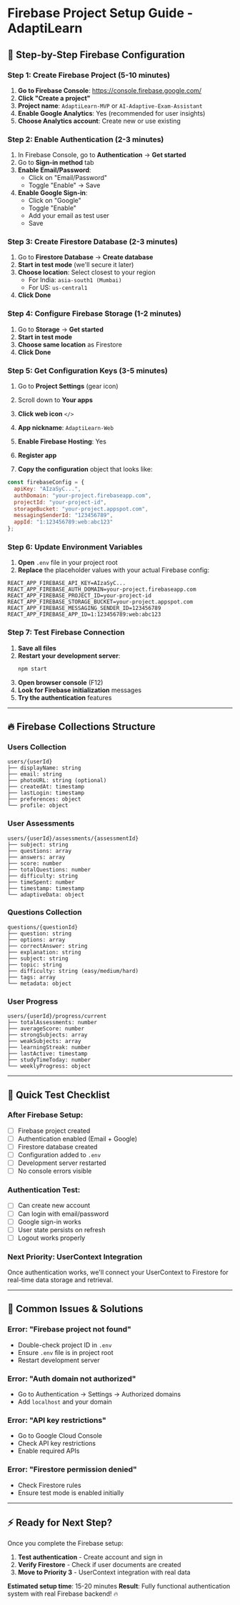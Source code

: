 # Firebase Project Setup Guide - AdaptiLearn

## 🚀 **Step-by-Step Firebase Configuration**

### **Step 1: Create Firebase Project (5-10 minutes)**

1. **Go to Firebase Console**: https://console.firebase.google.com/
2. **Click "Create a project"**
3. **Project name**: `AdaptiLearn-MVP` or `AI-Adaptive-Exam-Assistant`
4. **Enable Google Analytics**: Yes (recommended for user insights)
5. **Choose Analytics account**: Create new or use existing

### **Step 2: Enable Authentication (2-3 minutes)**

1. In Firebase Console, go to **Authentication** → **Get started**
2. Go to **Sign-in method** tab
3. **Enable Email/Password**:
   - Click on "Email/Password"
   - Toggle "Enable" → Save
4. **Enable Google Sign-in**:
   - Click on "Google"
   - Toggle "Enable"
   - Add your email as test user
   - Save

### **Step 3: Create Firestore Database (2-3 minutes)**

1. Go to **Firestore Database** → **Create database**
2. **Start in test mode** (we'll secure it later)
3. **Choose location**: Select closest to your region
   - For India: `asia-south1 (Mumbai)`
   - For US: `us-central1`
4. **Click Done**

### **Step 4: Configure Firebase Storage (1-2 minutes)**

1. Go to **Storage** → **Get started**
2. **Start in test mode**
3. **Choose same location** as Firestore
4. **Click Done**

### **Step 5: Get Configuration Keys (3-5 minutes)**

1. Go to **Project Settings** (gear icon)
2. Scroll down to **Your apps**
3. **Click web icon** `</>`
4. **App nickname**: `AdaptiLearn-Web`
5. **Enable Firebase Hosting**: Yes
6. **Register app**

7. **Copy the configuration** object that looks like:
```javascript
const firebaseConfig = {
  apiKey: "AIzaSyC...",
  authDomain: "your-project.firebaseapp.com",
  projectId: "your-project-id",
  storageBucket: "your-project.appspot.com",
  messagingSenderId: "123456789",
  appId: "1:123456789:web:abc123"
};
```

### **Step 6: Update Environment Variables**

1. **Open** `.env` file in your project root
2. **Replace** the placeholder values with your actual Firebase config:

```env
REACT_APP_FIREBASE_API_KEY=AIzaSyC...
REACT_APP_FIREBASE_AUTH_DOMAIN=your-project.firebaseapp.com
REACT_APP_FIREBASE_PROJECT_ID=your-project-id
REACT_APP_FIREBASE_STORAGE_BUCKET=your-project.appspot.com
REACT_APP_FIREBASE_MESSAGING_SENDER_ID=123456789
REACT_APP_FIREBASE_APP_ID=1:123456789:web:abc123
```

### **Step 7: Test Firebase Connection**

1. **Save all files**
2. **Restart your development server**:
   ```bash
   npm start
   ```
3. **Open browser console** (F12)
4. **Look for Firebase initialization** messages
5. **Try the authentication** features

---

## 🔥 **Firebase Collections Structure**

### **Users Collection**
```
users/{userId}
├── displayName: string
├── email: string
├── photoURL: string (optional)
├── createdAt: timestamp
├── lastLogin: timestamp
├── preferences: object
└── profile: object
```

### **User Assessments**
```
users/{userId}/assessments/{assessmentId}
├── subject: string
├── questions: array
├── answers: array
├── score: number
├── totalQuestions: number
├── difficulty: string
├── timeSpent: number
├── timestamp: timestamp
└── adaptiveData: object
```

### **Questions Collection**
```
questions/{questionId}
├── question: string
├── options: array
├── correctAnswer: string
├── explanation: string
├── subject: string
├── topic: string
├── difficulty: string (easy/medium/hard)
├── tags: array
└── metadata: object
```

### **User Progress**
```
users/{userId}/progress/current
├── totalAssessments: number
├── averageScore: number
├── strongSubjects: array
├── weakSubjects: array
├── learningStreak: number
├── lastActive: timestamp
├── studyTimeToday: number
└── weeklyProgress: object
```

---

## 🎯 **Quick Test Checklist**

### **After Firebase Setup:**
- [ ] Firebase project created
- [ ] Authentication enabled (Email + Google)
- [ ] Firestore database created
- [ ] Configuration added to `.env`
- [ ] Development server restarted
- [ ] No console errors visible

### **Authentication Test:**
- [ ] Can create new account
- [ ] Can login with email/password
- [ ] Google sign-in works
- [ ] User state persists on refresh
- [ ] Logout works properly

### **Next Priority: UserContext Integration**
Once authentication works, we'll connect your UserContext to Firestore for real-time data storage and retrieval.

---

## 🚨 **Common Issues & Solutions**

### **Error: "Firebase project not found"**
- Double-check project ID in `.env`
- Ensure `.env` file is in project root
- Restart development server

### **Error: "Auth domain not authorized"**
- Go to Authentication → Settings → Authorized domains
- Add `localhost` and your domain

### **Error: "API key restrictions"**
- Go to Google Cloud Console
- Check API key restrictions
- Enable required APIs

### **Error: "Firestore permission denied"**
- Check Firestore rules
- Ensure test mode is enabled initially

---

## ⚡ **Ready for Next Step?**

Once you complete the Firebase setup:

1. **Test authentication** - Create account and sign in
2. **Verify Firestore** - Check if user documents are created
3. **Move to Priority 3** - UserContext integration with real data

**Estimated setup time**: 15-20 minutes
**Result**: Fully functional authentication system with real Firebase backend! 🔥
